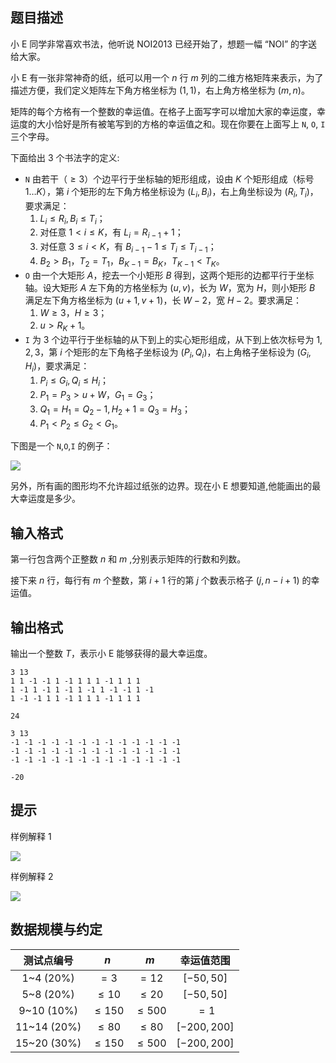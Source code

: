 ## 题目描述

小 E 同学非常喜欢书法，他听说 NOI2013 已经开始了，想题一幅 “NOI” 的字送给大家。

小 E 有一张非常神奇的纸，纸可以用一个 $n$ 行 $m$ 列的二维方格矩阵来表示，为了描述方便，我们定义矩阵左下角方格坐标为 $(1,1)$，右上角方格坐标为 $(m, n)$。

矩阵的每个方格有一个整数的幸运值。在格子上面写字可以增加大家的幸运度，幸运度的大小恰好是所有被笔写到的方格的幸运值之和。现在你要在上面写上 `N`, `O`, `I` 三个字母。

下面给出 $3$ 个书法字的定义:

* `N` 由若干（$\ge 3$）个边平行于坐标轴的矩形组成，设由 $K$ 个矩形组成（标号 $1 \ldots K$），第 $i$ 个矩形的左下角方格坐标设为 $(L_i, B_i)$，右上角坐标设为 $(R_i, T_i)$，要求满足：
  1. $L_i \le R_i, B_i \le T_i$；
  2. 对任意 $1 < i \le K$，有 $L_i = R_{i-1} + 1$；
  3. 对任意 $3 \le i < K$，有 $B_{i−1} − 1 \le T_i \le T_{i-1}$；
  4. $B_2 > B_1$，$T_2 = T_1$，$B_{K-1} = B_K$，$T_{K-1} < T_K$。
* `O` 由一个大矩形 $A$，挖去一个小矩形 $B$ 得到，这两个矩形的边都平行于坐标轴。设大矩形 $A$ 左下角的方格坐标为 $(u, v)$，长为 $W$，宽为 $H$，则小矩形 $B$ 满足左下角方格坐标为 $(u + 1, v + 1)$，长 $W - 2$，宽 $H - 2$。要求满足：
  1. $W \ge 3$，$H \ge 3$；
  2. $u > R_K + 1$。
* `I` 为 $3$ 个边平行于坐标轴的从下到上的实心矩形组成，从下到上依次标号为 $1,2,3$，第 $i$ 个矩形的左下角格子坐标设为 $(P_i, Q_i)$，右上角格子坐标设为 $(G_i, H_i)$，要求满足：
  1. $P_i \le G_i, Q_i \le H_i$；
  2. $P_1 = P_3 > u + W$，$G_1 = G_3$；
  3. $Q_1 = H_1 = Q_2 − 1, H_2 + 1 = Q_3 = H_3$；
  4. $P_1 < P_2 \le G_2 < G_1$。

下图是一个 `N`,`O`,`I` 的例子：

![](file://3241-1.png)

另外，所有画的图形均不允许超过纸张的边界。现在小 E 想要知道,他能画出的最大幸运度是多少。

## 输入格式

第一行包含两个正整数 $n$ 和 $m$ ,分别表示矩阵的行数和列数。

接下来 $n$ 行，每行有 $m$ 个整数，第 $i + 1$ 行的第 $j$ 个数表示格子 $(j, n - i + 1)$ 的幸运值。

## 输出格式

输出一个整数 $T$，表示小 E 能够获得的最大幸运度。

```input1
3 13
1 1 -1 -1 1 -1 1 1 1 -1 1 1 1
1 -1 1 -1 1 -1 1 -1 1 -1 -1 1 -1
1 -1 -1 1 1 -1 1 1 1 -1 1 1 1
```

```output1
24
```

```input2
3 13
-1 -1 -1 -1 -1 -1 -1 -1 -1 -1 -1 -1 -1
-1 -1 -1 -1 -1 -1 -1 -1 -1 -1 -1 -1 -1
-1 -1 -1 -1 -1 -1 -1 -1 -1 -1 -1 -1 -1
```

```output2
-20
```

## 提示

样例解释 1

![](file://3241-2.png)

样例解释 2

![](file://3241-3.png)

## 数据规模与约定

|测试点编号|$n$|$m$|幸运值范围|
|:-:|:-:|:-:|:-:|
|1~4 $(20\%)$|$=3$|$=12$|$[-50,50]$|
|5~8 $(20\%)$|$\leq 10$|$\leq 20$|$[-50,50]$|
|9~10 $(10\%)$|$\leq 150$|$\leq 500$|$=1$|
|11~14 $(20\%)$|$\leq 80$|$\leq 80$|$[-200,200]$|
|15~20 $(30\%)$|$\leq 150$|$\leq 500$|$[-200,200]$|
